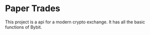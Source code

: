 
# Paper Trades

This project is a api for a modern crypto exchange. It has all the basic functions of Bybit.

